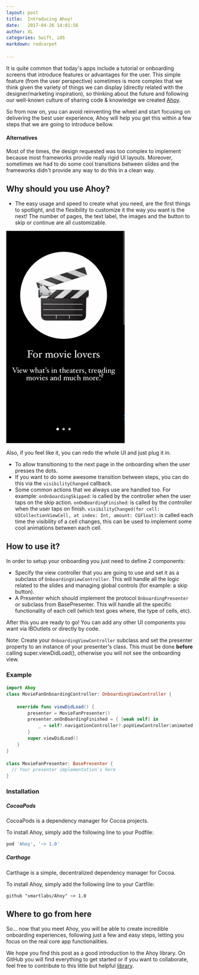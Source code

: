 ```yaml
---
layout: post
title:  Introducing Ahoy!
date:   2017-04-26 14:01:56
author: XL
categories: Swift, iOS
markdown: redcarpet

---
```


It is quite common that today's apps include a tutorial or onboarding screens that introduce features or advantages for the user.
This simple feature (from the user perspective) sometimes is more complex that we think given the variety of things we can display (directly related with the designer/marketing inspiration), so thinking about the future and following our well-known culture of sharing code & knowledge we created [Ahoy](https://github.com/xmartlabs/Ahoy).

So from now on, you can avoid reinventing the wheel and start focusing on delivering the best user experience, Ahoy will help you get this within a few steps that we are going to introduce bellow.

#### Alternatives
Most of the times, the design requested was too complex to implement because most frameworks provide really rigid UI layouts.
Moreover, sometimes we had to do some cool transitions between slides and the frameworks didn't provide any way to do this in a clean way.

## Why should you use Ahoy?
- The easy usage and speed to create what you need, are the first things to spotlight, and the flexibility to customize it the way you want is the next! The number of pages, the text label, the images and the button to skip or continue are all customizable.

![](https://github.com/xmartlabs/Ahoy/blob/master/movie.gif)

Also, if you feel like it, you can redo the whole UI and just plug it in.
- To allow transitioning to the next page in the onboarding when the user presses the dots.
- If you want to do some awesome transition between steps, you can do this via the `visibilityChanged` callback.
- Some common actions that we always use are handled too.
For example:
`onOnboardingSkipped`: is called by the controller when the user taps on the skip action.
`onOnBoardingFinished`: is called by the controller when the user taps on finish.
`visibilityChanged(for cell: UICollectionViewCell, at index: Int, amount: CGFloat)`: is called each time the visibility of a cell changes, this can be used to implement some cool animations between each cell.

## How to use it?
In order to setup your onboarding you just need to define 2 components:

- Specify the view controller that you are going to use and set it as a subclass of `OnboardingViewController`.
This will handle all the logic related to the slides and managing global controls (for example: a skip button).
- A Presenter which should implement the protocol `OnboardingPresenter` or subclass from BasePresenter.
This will handle all the specific functionality of each cell (which text goes where, the type of cells, etc).

After this you are ready to go! You can add any other UI components you want via IBOutlets or directly by code.

Note: Create your `OnboardingViewController` subclass and set the presenter property to an instance of your presenter's class. This must be done **before** calling super.viewDidLoad(), otherwise you will not see the onboarding view.

### Example
```swift
import Ahoy
class MovieFanOnboardingController: OnboardingViewController {

    override func viewDidLoad() {
        presenter = MovieFanPresenter()
        presenter.onOnBoardingFinished = { [weak self] in
            _ = self?.navigationController?.popViewController(animated: true)
        }
        super.viewDidLoad()
    }
}

class MovieFanPresenter: BasePresenter {
  // Your presenter implementation's here
}
```

### Installation
##### CocoaPods

CocoaPods is a dependency manager for Cocoa projects.

To install Ahoy, simply add the following line to your Podfile:

```ruby
pod 'Ahoy', '~> 1.0'
```

##### Carthage
Carthage is a simple, decentralized dependency manager for Cocoa.

To install Ahoy, simply add the following line to your Cartfile:
```
github "xmartlabs/Ahoy" ~> 1.0
```


## Where to go from here
So… now that you meet Ahoy, you will be able to create incredible onboarding experiences, following just a few and easy steps, letting you focus on the real core app functionalities.

We hope you find this post as a good introduction to the Ahoy library. On GitHub you will find everything to get started or if you want to collaborate, feel free to contribute to this little but helpful [library](https://github.com/xmartlabs/Ahoy).
